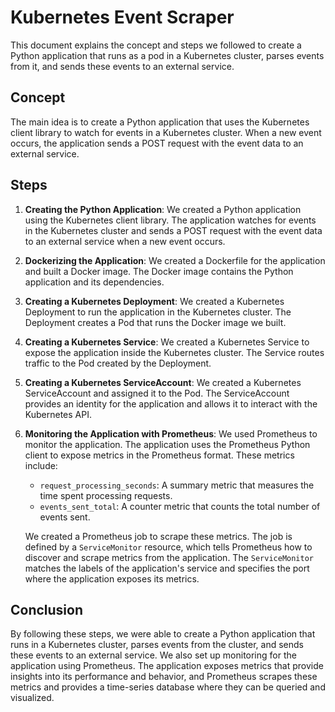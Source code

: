 # Kubernetes Event Scraper

This document explains the concept and steps we followed to create a Python application that runs as a pod in a Kubernetes cluster, parses events from it, and sends these events to an external service.

## Concept

The main idea is to create a Python application that uses the Kubernetes client library to watch for events in a Kubernetes cluster. When a new event occurs, the application sends a POST request with the event data to an external service.

## Steps

1. **Creating the Python Application**: We created a Python application using the Kubernetes client library. The application watches for events in the Kubernetes cluster and sends a POST request with the event data to an external service when a new event occurs.

2. **Dockerizing the Application**: We created a Dockerfile for the application and built a Docker image. The Docker image contains the Python application and its dependencies.

3. **Creating a Kubernetes Deployment**: We created a Kubernetes Deployment to run the application in the Kubernetes cluster. The Deployment creates a Pod that runs the Docker image we built.

4. **Creating a Kubernetes Service**: We created a Kubernetes Service to expose the application inside the Kubernetes cluster. The Service routes traffic to the Pod created by the Deployment.

5. **Creating a Kubernetes ServiceAccount**: We created a Kubernetes ServiceAccount and assigned it to the Pod. The ServiceAccount provides an identity for the application and allows it to interact with the Kubernetes API.

6. **Monitoring the Application with Prometheus**: We used Prometheus to monitor the application. The application uses the Prometheus Python client to expose metrics in the Prometheus format. These metrics include:

    - `request_processing_seconds`: A summary metric that measures the time spent processing requests.
    - `events_sent_total`: A counter metric that counts the total number of events sent.

    We created a Prometheus job to scrape these metrics. The job is defined by a `ServiceMonitor` resource, which tells Prometheus how to discover and scrape metrics from the application. The `ServiceMonitor` matches the labels of the application's service and specifies the port where the application exposes its metrics.

## Conclusion

By following these steps, we were able to create a Python application that runs in a Kubernetes cluster, parses events from the cluster, and sends these events to an external service. We also set up monitoring for the application using Prometheus. The application exposes metrics that provide insights into its performance and behavior, and Prometheus scrapes these metrics and provides a time-series database where they can be queried and visualized.
